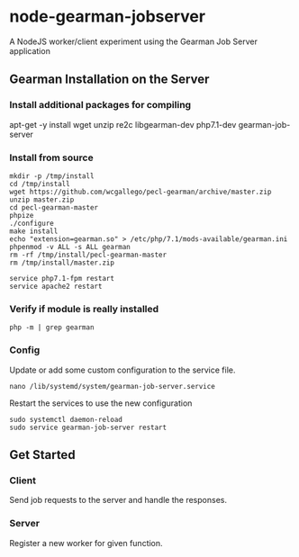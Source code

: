 # node-gearman-jobserver
A NodeJS worker/client experiment using the Gearman Job Server application

## Gearman Installation on the Server
### Install additional packages for compiling
apt-get -y install wget unzip re2c libgearman-dev php7.1-dev gearman-job-server
 
### Install from source
```shell
mkdir -p /tmp/install
cd /tmp/install
wget https://github.com/wcgallego/pecl-gearman/archive/master.zip
unzip master.zip
cd pecl-gearman-master
phpize
./configure
make install
echo "extension=gearman.so" > /etc/php/7.1/mods-available/gearman.ini
phpenmod -v ALL -s ALL gearman
rm -rf /tmp/install/pecl-gearman-master
rm /tmp/install/master.zip

service php7.1-fpm restart
service apache2 restart
```
 
### Verify if module is really installed
```shell
php -m | grep gearman
```

### Config
Update or add some custom configuration to the service file.

```shell
nano /lib/systemd/system/gearman-job-server.service
```

Restart the services to use the new configuration
```shell
sudo systemctl daemon-reload
sudo service gearman-job-server restart
```

## Get Started
### Client
Send job requests to the server and handle the responses.

### Server
Register a new worker for given function.
